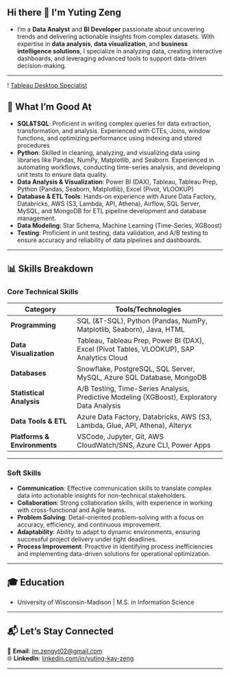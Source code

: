 ## Hi there 👋 I'm Yuting Zeng
- I’m a **Data Analyst** and **BI Developer** passionate about uncovering trends and delivering actionable insights from complex datasets. With expertise in **data analysis**, **data visualization**, and **business intelligence solutions**, I specialize in analyzing data, creating interactive dashboards, and leveraging advanced tools to support data-driven decision-making.
---
! [Tableau Desktop Specialist](https://github.com/Kayzen1/Kayzen1/blob/main/tableau-desktop-specialist.png)

## 🔧 What I’m Good At  
- **SQL&TSQL**: Proficient in writing complex queries for data extraction, transformation, and analysis. Experienced with CTEs, Joins, window functions, and optimizing performance using indexing and stored procedures
- **Python**: Skilled in cleaning, analyzing, and visualizing data using libraries like Pandas, NumPy, Matplotlib, and Seaborn. Experienced in automating workflows, conducting time-series analysis, and developing unit tests to ensure data quality. 
- **Data Analysis & Visualization**: Power BI (DAX), Tableau, Tableau Prep, Python (Pandas, Seaborn, Matplotlib), Excel (Pivot, VLOOKUP)
- **Database & ETL Tools**: Hands-on experience with Azure Data Factory, Databricks, AWS (S3, Lambda, API, Athena), Airflow, SQL Server, MySQL, and MongoDB for ETL pipeline development and database management.
- **Data Modeling**: Star Schema, Machine Learning (Time-Series, XGBoost)
- **Testing**: Proficient in unit testing, data validation, and A/B testing to ensure accuracy and reliability of data pipelines and dashboards.

---

## 📊 Skills Breakdown

### **Core Technical Skills**

| **Category**                 | **Tools/Technologies**                                                                 |
|------------------------------|----------------------------------------------------------------------------------------|
| **Programming**              | SQL (&T-SQL), Python (Pandas, NumPy, Matplotlib, Seaborn), Java, HTML                  |
| **Data Visualization**       | Tableau, Tableau Prep, Power BI (DAX), Excel (Pivot Tables, VLOOKUP), SAP Analytics Cloud|
| **Databases**                | Snowflake, PostgreSQL, SQL Server, MySQL, Azure SQL Database, MongoDB                 |
| **Statistical Analysis**     | A/B Testing, Time-Series Analysis, Predictive Modeling (XGBoost), Exploratory Data Analysis|
| **Data Tools & ETL**         | Azure Data Factory, Databricks, AWS (S3, Lambda, Glue, API, Athena), Alteryx          |
| **Platforms & Environments** | VSCode, Jupyter, Git, AWS CloudWatch/SNS, Azure CLI, Power Apps                       |

--- 

### **Soft Skills**  
- **Communication**: Effective communication skills to translate complex data into actionable insights for non-technical stakeholders.
- **Collaboration**: Strong collaboration skills, with experience in working with cross-functional and Agile teams.
- **Problem Solving**: Detail-oriented problem-solving with a focus on accuracy, efficiency, and continuous improvement.
- **Adaptability**: Ability to adapt to dynamic environments, ensuring successful project delivery under tight deadlines.
- **Process Improvement**: Proactive in identifying process inefficiencies and implementing data-driven solutions for operational optimization.

---

## 🎓 Education
- University of Wisconsin-Madison | M.S. in Information Science

---
## 📬 Let’s Stay Connected  
📧 **Email**: [im.zengyt02@gmail.com](mailto:im.zengyt02@gmail.com)  
🌐 **LinkedIn**: [linkedin.com/in/yuting-kay-zeng]([https://www.linkedin.com/in/yuting-kay-zeng/])  

---

